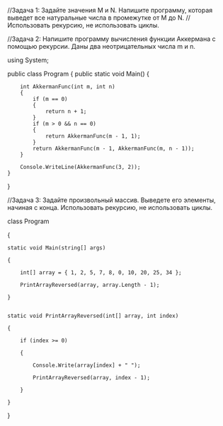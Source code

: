 //Задача 1: Задайте значения M и N. Напишите программу, которая выведет все натуральные числа в промежутке от M до N. 
//Использовать рекурсию, не использовать циклы.




//Задача 2: Напишите программу вычисления функции Аккермана с помощью рекурсии. Даны два неотрицательных числа m и n.

using System;

public class Program
{
    public static void Main()
    {

        int AkkermanFunc(int m, int n)
        {
            if (m == 0)
            {
                return n + 1;
            }
            if (m > 0 && n == 0)
            {
                return AkkermanFunc(m - 1, 1);
            }
            return AkkermanFunc(m - 1, AkkermanFunc(m, n - 1));
        }

        Console.WriteLine(AkkermanFunc(3, 2));
    }
}



//Задача 3: Задайте произвольный массив. Выведете его элементы, начиная с конца. Использовать рекурсию, не использовать циклы.

class Program

{

    static void Main(string[] args)

    {

        int[] array = { 1, 2, 5, 7, 8, 0, 10, 20, 25, 34 };

        PrintArrayReversed(array, array.Length - 1);

    }


    static void PrintArrayReversed(int[] array, int index)

    {

        if (index >= 0)

        {

            Console.Write(array[index] + " ");

            PrintArrayReversed(array, index - 1);

        }

    }

}
  
